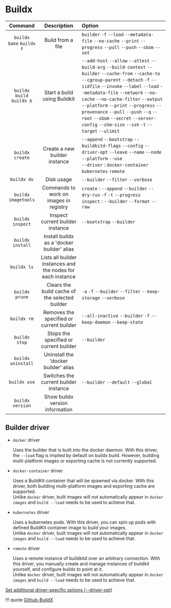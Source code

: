 # Buildx
|    Command    |    Description   |    Option    |
| :-----------: | :-----------: | :-------------- |
| `buildx bake` `buildx f`  |Build from a file | `builder` `-f` `--load` `--metadata-file` `--no-cache` `--print` `--progress` `--pull` `--push` `--sbom` `--set`
| `buildx build` `buildx b` |Start a build using Buildkit |`--add-host` `--allow` `--attest` `--build-arg` `--build-context` `--builder` `--cache-from` `--cache-to` `--cgroup-parent` `--detach` `-f` `--iidfile` `--invoke` `--label` `--load` `--metadata-file` `--network` `--no-cache` `--no-cache-filter` `--output` `--platform` `--print` `--progress` `--provenance` `--pull` `--push` `--q` `--root` `--sbom` `--secret` `--server-config` `--shm-size` `--ssh` `-t` `--target` `--ulimit`
| `buildx create` |Create a new builder instance | `--append` `--bootstrap` `--buildkitd-flags` `--config` `--driver-opt` `--leave` `--name` `--node` `--platform` `--use`<div>`--driver` : `docker-container` `kubernetes` `remote`
| `buildx du` |Disk usage|`--builder` `--filter` `--verbose`
| `buildx imagetools` |Commands to work on images in registry | `create` : `--append` `--builder` `--dry-run` `-f` `-t` `--progress` <div>`inspect` : `--builder` `--format` `--raw`
| `buildx inspect` |Inspect current builder instance |`--bootstrap` `--builder`
| `buildx install` |Install buildx as a 'docker builder' alias |
| `buildx ls` |Lists all builder instances and the nodes for each instance |
| `buildx prune` |Clears the build cache of the selected builder |`-a` `-f` `--builder` `--filter` `--keep-storage` `--verbose`
| `buildx rm` |Removes the specified or current builder |`--all-inactive` `--builder` `-f` `--keep-daemon` `--keep-state`
| `buildx stop` |Stops the specified or current builder |`--builder`
| `buildx uninstall` |Uninstall the 'docker builder' alias |
| `buildx use` |Switches the current builder instance |`--builder` `--default` `--global`
| `buildx version` |Show buildx version information |

## Builder driver
- `docker` driver<div>
Uses the builder that is built into the docker daemon. With this driver, the `--load` flag is implied by default on buildx build. However, building multi-platform images or exporting cache is not currently supported.

- `docker-container` driver<div>
Uses a BuildKit container that will be spawned via docker. With this driver, both building multi-platform images and exporting cache are supported.<div>
Unlike `docker` driver, built images will not automatically appear in `docker images` and `build --load` needs to be used to achieve that.

- `kubernetes` driver<div>
Uses a kubernetes pods. With this driver, you can spin up pods with defined BuildKit container image to build your images.<div>
Unlike `docker` driver, built images will not automatically appear in `docker images` and `build --load` needs to be used to achieve that.

- `remote` driver<div>
Uses a remote instance of buildkitd over an arbitrary connection. With this driver, you manually create and manage instances of buildkit yourself, and configure buildx to point at it.<div>
Unlike `docker` driver, built images will not automatically appear in `docker images` and `build --load` needs to be used to achieve that.

[Set additional driver-specific options (--driver-opt)](https://github.com/docker/buildx/blob/master/docs/reference/buildx_create.md)


!!! quote
    [Github-BuildX](https://github.com/docker/buildx)
